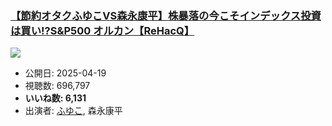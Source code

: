 ### [【節約オタクふゆこVS森永康平】株暴落の今こそインデックス投資は買い!?S&P500 オルカン【ReHacQ】](https://www.youtube.com/watch?v=EVa3kAG5u4I)
[![](https://img.youtube.com/vi/EVa3kAG5u4I/sddefault.jpg)](https://www.youtube.com/watch?v=EVa3kAG5u4I)
-   公開日: 2025-04-19
-   視聴数: 696,797
-   **いいね数: 6,131**
-   出演者: [ふゆこ](/rehacq_fan/people/ふゆこ "wikilink"), 森永康平
